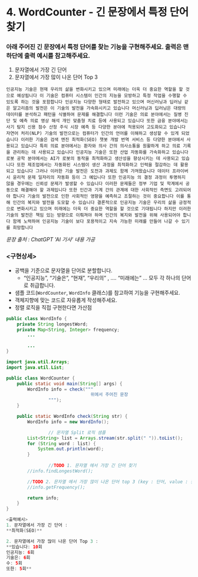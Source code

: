 # 4. WordCounter - 긴 문장에서 특정 단어 찾기

### 아래 주어진 긴 문장에서 특정 단어를 찾는 기능을 구현해주세요. 출력은 맨 하단에 출력 예시를 참고해주세요.
1. 문자열에서 가장 긴 단어 
2. 문자열에서 가장 많이 나온 단어 Top 3

```
인공지능 기술은 현재 우리의 삶을 변화시키고 있으며 미래에는 더욱 더 중요한 역할을 할 것으로 예상됩니다 이 기술은 컴퓨터 시스템이 인간의 지능을 모방하고 특정 작업을 수행할 수 있도록 하는 것을 포함합니다 인공지능 다양한 형태로 발전하고 있으며 머신러닝과 딥러닝 같은 알고리즘의 발전은 이 기술의 발전을 가속화시키고 있습니다 머신러닝과 딥러닝은 대량의 데이터를 분석하고 패턴을 식별하여 문제를 해결합니다 이런 기술은 의료 분야에서는 질병 진단 및 예측 의료 영상 해석 개인 맞춤형 치료 등에 사용되고 있습니다 또한 금융 분야에서는 사기 탐지 신용 점수 산정 주식 시장 예측 등 다양한 분야에 적용되어 고도화되고 있습니다 자연어 처리(NLP) 기술의 발전으로는 컴퓨터가 인간의 언어를 이해하고 생성할 수 있게 되었습니다 이러한 기술은 검색 엔진 최적화(SEO) 챗봇 개발 번역 서비스 등 다양한 분야에서 사용되고 있습니다 특히 의료 분야에서는 환자와 의사 간의 의사소통을 원활하게 하고 의료 기록을 관리하는 데 사용되고 있습니다 인공지능 기술은 또한 산업 자동화를 가속화하고 있습니다 로봇 공학 분야에서는 AI가 로봇의 동작을 최적화하고 생산성을 향상시키는 데 사용되고 있습니다 또한 제조업에서는 자동화된 시스템이 생산 과정을 최적화하고 인력을 절감하는 데 활용되고 있습니다 그러나 이러한 기술 발전은 도전과 과제도 함께 가져왔습니다 데이터 프라이버시 윤리적 문제 일자리의 자동화 등이 그 예입니다 또한 인공지능 의 결정 과정이 투명하지 않을 경우에는 신뢰성 문제가 발생할 수 있습니다 이러한 문제들은 정부 기업 및 학계에서 공동으로 해결해야 할 과제입니다 또한 인간과 기계 간의 관계에 대한 사회적인 측면도 고려되어야 합니다 기술의 발전으로 인한 사회적인 영향을 예측하고 조절하는 것이 중요합니다 이를 통해 인간의 복지와 발전을 도모할 수 있습니다 결론적으로 인공지능 기술은 우리의 삶을 긍정적으로 변화시키고 있으며 미래에는 더욱 더 중요한 역할을 할 것으로 기대됩니다 하지만 이러한 기술의 발전은 책임 있는 방향으로 이뤄져야 하며 인간의 복지와 발전을 위해 사용되어야 합니다 함께 노력하여 인공지능 기술이 보다 포용적이고 지속 가능한 미래를 만들어 나갈 수 있기를 희망합니다
```
*문장 출처 : ChatGPT 'AI 기사’ 내용 가공*

### <구현상세>

- 공백을 기준으로 문자열을 단어로 분할합니다.
    - “인공지능”, “기술은”, “현재”, “우리의” , …. “미래에는” … 모두 각 하나의 단어로 취급합니다.
- 샘플 코드(`WordCounter`, `WordInfo` 클래스)를 참고하여 기능을 구현해주세요.
- 객체지향에 맞는 코드로 자유롭게 작성해주세요.
- 정렬 로직을 직접 구현한다면 가산점


```java
public class WordInfo {
    private String longestWord;
    private Map<String, Integer> frequency;
		...

		...
}
```

```java
import java.util.Arrays;
import java.util.List;

public class WordCounter {
    public static void main(String[] args) {
        WordInfo info = check("""
								위에서 주어진 문장
                """);
    }

    public static WordInfo check(String str) {
        WordInfo info = new WordInfo();

				// 문자열 Split 로직 샘플
        List<String> list = Arrays.stream(str.split(" ")).toList();
        for (String word : list) {
            System.out.println(word);
        }
        
				//TODO 1. 문자열 에서 가장 긴 단어 찾기
        //info.findLongestWord();

        //TODO 2. 문자열 에서 가장 많이 나온 단어 top 3 (key : 단어, value : 횟수)
        //info.getFrequency();

        return info;
    }
}
```

```java
<출력예시>
1. 문자열에서 가장 긴 단어 : 
**최적화(SEO)**

2. 문자열에서 가장 많이 나온 단어 Top 3 : 
**있습니다: 10회
인공지능: 6회
기술은: 6회
수: 5회
또한: 5회**
```